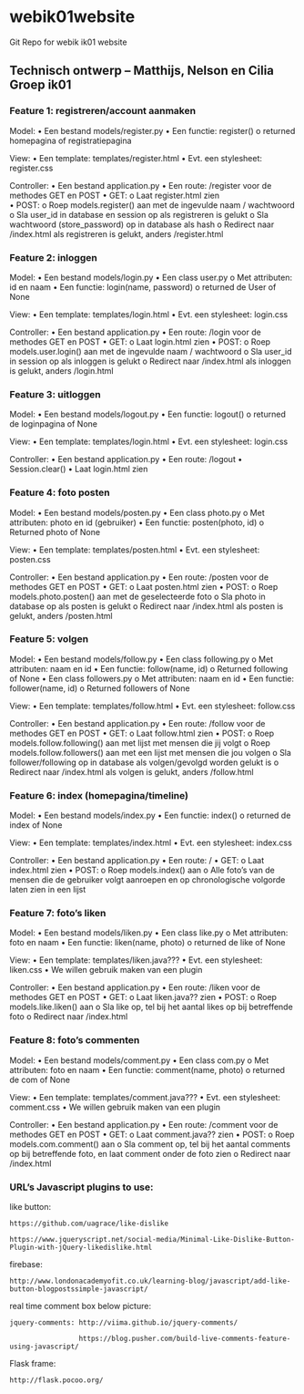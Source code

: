 # webik01website
Git Repo for webik ik01 website

## Technisch ontwerp – Matthijs, Nelson en Cilia Groep ik01

### Feature 1: registreren/account aanmaken

Model:
  • Een bestand models/register.py
  • Een functie: register()
    o returned homepagina of registratiepagina
    
View:
  • Een template: templates/register.html
  • Evt. een stylesheet: register.css
  
Controller:
  • Een bestand application.py
  • Een route: /register voor de methodes GET en POST
  • GET:
    o Laat register.html zien   
  • POST:
    o Roep models.register() aan met de ingevulde naam / wachtwoord
    o Sla user_id in database en session op als registreren is gelukt
    o Sla wachtwoord (store_password) op in database als hash
    o Redirect naar /index.html als registreren is gelukt, anders /register.html

### Feature 2: inloggen

Model:
  • Een bestand models/login.py
  • Een class user.py
    o Met attributen: id en naam
  • Een functie: login(name, password)
    o returned de User of None
    
View:
  • Een template: templates/login.html
  • Evt. een stylesheet: login.css
  
Controller:
  • Een bestand application.py
  • Een route: /login voor de methodes GET en POST
  • GET:
    o Laat login.html zien
  • POST:
    o Roep models.user.login() aan met de ingevulde naam / wachtwoord
    o Sla user_id in session op als inloggen is gelukt
    o Redirect naar /index.html als inloggen is gelukt, anders /login.html
    
### Feature 3: uitloggen

Model:
  • Een bestand models/logout.py
  • Een functie: logout()
    o returned de loginpagina of None
    
View:
  • Een template: templates/login.html
  • Evt. een stylesheet: login.css
  
Controller:
  • Een bestand application.py
  • Een route: /logout
  • Session.clear()
  • Laat login.html zien
  
### Feature 4: foto posten

Model:
  • Een bestand models/posten.py
  • Een class photo.py
    o Met attributen: photo en id (gebruiker)
  • Een functie: posten(photo, id)
    o Returned photo of None
    
View:
  • Een template: templates/posten.html
  • Evt. een stylesheet: posten.css
  
Controller:
  • Een bestand application.py
  • Een route: /posten voor de methodes GET en POST
  • GET:
    o Laat posten.html zien
  • POST:
    o Roep models.photo.posten() aan met de geselecteerde foto
    o Sla photo in database op als posten is gelukt
    o Redirect naar /index.html als posten is gelukt, anders /posten.html
    
### Feature 5: volgen

Model:
  • Een bestand models/follow.py
  • Een class following.py
    o Met attributen: naam en id
  • Een functie: follow(name, id)
    o Returned following of None
  • Een class followers.py
    o Met attributen: naam en id
  • Een functie: follower(name, id)
    o Returned followers of None
    
View:
  • Een template: templates/follow.html
  • Evt. een stylesheet: follow.css
  
Controller:
  • Een bestand application.py
  • Een route: /follow voor de methodes GET en POST
  • GET:
    o Laat follow.html zien
  • POST:
    o Roep models.follow.following() aan met lijst met mensen die jij volgt
    o Roep models.follow.followers() aan met een lijst met mensen die jou volgen
    o Sla follower/following op in database als volgen/gevolgd worden gelukt is
    o Redirect naar /index.html als volgen is gelukt, anders /follow.html
    
### Feature 6: index (homepagina/timeline)

Model:
  • Een bestand models/index.py
  • Een functie: index()
    o returned de index of None

View:
  • Een template: templates/index.html
  • Evt. een stylesheet: index.css

Controller:
  • Een bestand application.py
  • Een route: /
  • GET:
     o Laat index.html zien
  • POST:
    o Roep models.index() aan
    o Alle foto’s van de mensen die de gebruiker volgt aanroepen en op
      chronologische volgorde laten zien in een lijst

### Feature 7: foto’s liken

Model:
  • Een bestand models/liken.py
  • Een class like.py
    o Met attributen: foto en naam
  • Een functie: liken(name, photo)
    o returned de like of None

View:
  • Een template: templates/liken.java???
  • Evt. een stylesheet: liken.css
  • We willen gebruik maken van een plugin

Controller:
  • Een bestand application.py
  • Een route: /liken voor de methodes GET en POST
  • GET:
    o Laat liken.java?? zien
  • POST:
    o Roep models.like.liken() aan
    o Sla like op, tel bij het aantal likes op bij betreffende foto
    o Redirect naar /index.html

### Feature 8: foto’s commenten

Model:
  • Een bestand models/comment.py
  • Een class com.py
    o Met attributen: foto en naam
  • Een functie: comment(name, photo)
    o returned de com of None

View:
  • Een template: templates/comment.java???
  • Evt. een stylesheet: comment.css
  • We willen gebruik maken van een plugin

Controller:
  • Een bestand application.py
  • Een route: /comment voor de methodes GET en POST
  • GET:
    o Laat comment.java?? zien
  • POST:
    o Roep models.com.comment() aan
    o Sla comment op, tel bij het aantal comments op bij betreffende foto, en laat
      comment onder de foto zien
    o Redirect naar /index.html
    
 ### URL’s Javascript plugins to use:
      
like button:

    https://github.com/uagrace/like-dislike
    
    https://www.jqueryscript.net/social-media/Minimal-Like-Dislike-Button-Plugin-with-jQuery-likedislike.html

firebase: 

    http://www.londonacademyofit.co.uk/learning-blog/javascript/add-like-button-blogpostssimple-javascript/
    
real time comment box below picture:

    jquery-comments: http://viima.github.io/jquery-comments/
    
                     https://blog.pusher.com/build-live-comments-feature-using-javascript/
                     
Flask frame: 

    http://flask.pocoo.org/
